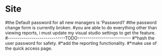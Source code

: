 # Site
#the Default password for all new managers is 'Password1'
#the password change form is currently broken.
#you are able to do everything other than viewing reports, i must update my visual studio settings to get the feature.
#-----------------------------TODO---------------------------
#*hash the user password for safety.
#*add the reporting functionality.
#*make use of the quick access page.
